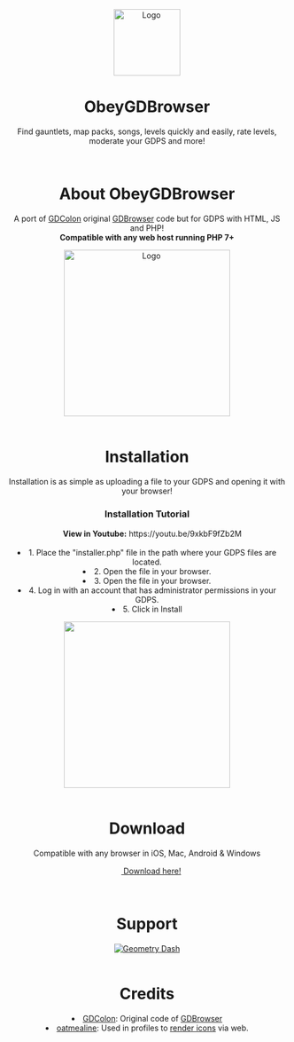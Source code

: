 <div align="center">
   <a href="https://github.com/MigMatos/ObeyGDBrowser">
      <img src="https://github.com/user-attachments/assets/1b4414a8-0453-4871-b511-657cfbf2b561" alt="Logo" width="auto" height="120">
   </a>
   <h1 align="center">ObeyGDBrowser</h1>
   <p align="center">
      Find gauntlets, map packs, songs, levels quickly and easily, rate levels, moderate your GDPS and more!
   </p>
</div>
<br>
<div align="center">
   <h1 align="center">About ObeyGDBrowser</h1>
   <p align="center">
      A port of <a href="https://github.com/GDColon">GDColon</a> original <a href="https://github.com/GDColon/GDBrowser">GDBrowser</a> code but for GDPS with HTML, JS and PHP!<br>
      <b>Compatible with any web host running PHP 7+</b>
   </p>
    <div>
      <img src="https://github.com/user-attachments/assets/e26a7e12-a47d-46b9-b91c-0882f895987d" alt="Logo" width="auto" height="300">
   </div>
</div>
<br>
<div align="center">
   <h1 align="center">Installation</h1>
   <p align="center">
      Installation is as simple as uploading a file to your GDPS and opening it with your browser!
   </p>
    <h3 align="center">Installation Tutorial</h3>
   <p align="center">
        <div align="center"><img src="https://github.com/user-attachments/assets/297233f3-211d-434d-92ca-7f09e62684cc" alt="" width="auto" height="15"> <b>View in Youtube:</b> https://youtu.be/9xkbF9fZb2M </div>
        <br>
        <li>1. Place the "installer.php" file in the path where your GDPS files are located.</li>
        <li>2. Open the file in your browser.</li>
        <li>3. Open the file in your browser.</li>
        <li>4. Log in with an account that has administrator permissions in your GDPS.</li>
        <li>5. Click in Install</li>
   </p>
    <div>
      <img src="https://github.com/MigMatos/ObeyGDBrowser/assets/87149085/9e99c1f6-6a0c-43e4-bcda-3a981e2156bd" alt="" width="auto" height="300">
   </div>
</div>
<br>
<div align="center">
   <h1 align="center">Download</h1>
   <p align="center">
        Compatible with any browser in iOS, Mac, Android & Windows<br>
        <div align="center"><a href="https://github.com/MigMatos/ObeyGDBrowser/releases/latest"><img src="https://github.com/user-attachments/assets/c8051471-b3f7-4905-83ed-144b605d98ab" alt="" width="auto" height="15"> Download here!</a></div>
   </p>
</div>
<br>
<div align="center">
   <h1 align="center">Support</h1>
    <a href="https://discord.gg/EbYKSHh95B">
        <img src="https://invidget.switchblade.xyz/EbYKSHh95B" alt="Geometry Dash">
    </a>
</div>
<br>
<div align="center">
   <h1 align="center">Credits</h1>
   <p align="center">
    <li> <a href="https://github.com/GDColon">GDColon</a>: Original code of <a href="https://github.com/GDColon/GDBrowser">GDBrowser</a>
 </li>
    <li> <a href="https://github.com/oatmealine/">oatmealine</a>: Used in profiles to <a href="https://github.com/oatmealine/gd-icon-renderer-web">render icons</a> via web.
 </li>
   </p>
</div>